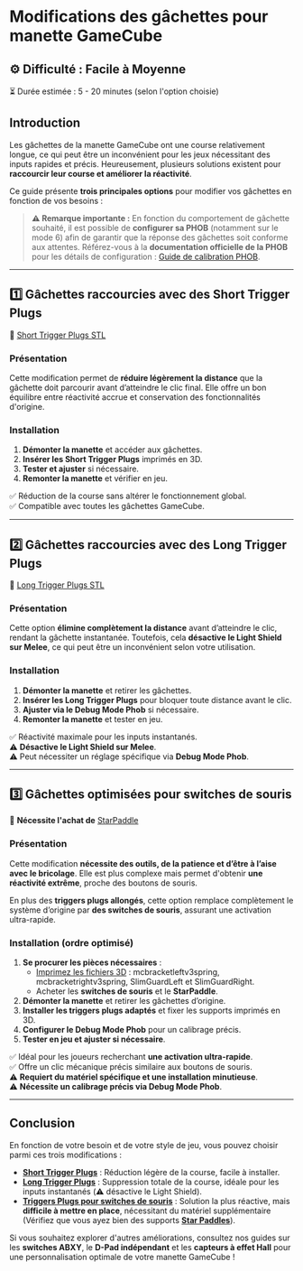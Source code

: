 # Modifications des gâchettes pour manette GameCube

## ⚙️ Difficulté : Facile à Moyenne
⏳ Durée estimée : 5 - 20 minutes (selon l'option choisie)

## Introduction

Les gâchettes de la manette GameCube ont une course relativement longue, ce qui peut être un inconvénient pour les jeux nécessitant des inputs rapides et précis. Heureusement, plusieurs solutions existent pour **raccourcir leur course et améliorer la réactivité**.

Ce guide présente **trois principales options** pour modifier vos gâchettes en fonction de vos besoins :

> **⚠️ Remarque importante :** En fonction du comportement de gâchette souhaité, il est possible de **configurer sa PHOB** (notamment sur le mode 6) afin de garantir que la réponse des gâchettes soit conforme aux attentes. Référez-vous à la **documentation officielle de la PHOB** pour les détails de configuration : [Guide de calibration PHOB](https://github.com/PhobGCC/PhobGCC-doc/blob/main/For_Users/Phob_Calibration_Guide_Latest.md#analog-trigger-modes-ab--lr).

---
## 1️⃣ Gâchettes raccourcies avec des **Short Trigger Plugs**

🔗 [Short Trigger Plugs STL](https://github.com/FIRESCustom/GCC_Trigger_Plugs/blob/master/FIRES%20SHORT%20Trigger%20Plugs%20v7.STL)

### Présentation
Cette modification permet de **réduire légèrement la distance** que la gâchette doit parcourir avant d’atteindre le clic final. Elle offre un bon équilibre entre réactivité accrue et conservation des fonctionnalités d'origine.

### Installation
1. **Démonter la manette** et accéder aux gâchettes.
2. **Insérer les Short Trigger Plugs** imprimés en 3D.
3. **Tester et ajuster** si nécessaire.
4. **Remonter la manette** et vérifier en jeu.

✅ Réduction de la course sans altérer le fonctionnement global.  
✅ Compatible avec toutes les gâchettes GameCube.

---
## 2️⃣ Gâchettes raccourcies avec des **Long Trigger Plugs**

🔗 [Long Trigger Plugs STL](https://github.com/FIRESCustom/GCC_Trigger_Plugs/blob/master/FIRES%20LONG%20Trigger%20Plugs%20v7.STL)

### Présentation
Cette option **élimine complètement la distance** avant d’atteindre le clic, rendant la gâchette instantanée. Toutefois, cela **désactive le Light Shield sur Melee**, ce qui peut être un inconvénient selon votre utilisation.

### Installation
1. **Démonter la manette** et retirer les gâchettes.
2. **Insérer les Long Trigger Plugs** pour bloquer toute distance avant le clic.
3. **Ajuster via le Debug Mode Phob** si nécessaire.
4. **Remonter la manette** et tester en jeu.

✅ Réactivité maximale pour les inputs instantanés.  
⚠️ **Désactive le Light Shield sur Melee**.  
⚠️ Peut nécessiter un réglage spécifique via **Debug Mode Phob**.

---
## 3️⃣ Gâchettes optimisées pour **switches de souris**

🔗 **Nécessite l'achat de** [StarPaddle](https://github.com/PhobGCC/PhobGCCv2-HW/releases/tag/v2.0.5)

### Présentation
Cette modification **nécessite des outils, de la patience et d’être à l’aise avec le bricolage**. Elle est plus complexe mais permet d'obtenir **une réactivité extrême**, proche des boutons de souris.

En plus des **triggers plugs allongés**, cette option remplace complètement le système d’origine par **des switches de souris**, assurant une activation ultra-rapide.

### Installation (ordre optimisé)
1. **Se procurer les pièces nécessaires** :
    - [Imprimez les fichiers 3D](https://github.com/adorablesoft/gcc-triggermodbrackets/tree/main/Mouseclick) : mcbracketleftv3spring, mcbracketrightv3spring, SlimGuardLeft et SlimGuardRight.
    - Acheter les **switches de souris** et le **StarPaddle**.
2. **Démonter la manette** et retirer les gâchettes d’origine.
3. **Installer les triggers plugs adaptés** et fixer les supports imprimés en 3D.
4. **Configurer le Debug Mode Phob** pour un calibrage précis.
5. **Tester en jeu et ajuster si nécessaire**.

✅ Idéal pour les joueurs recherchant **une activation ultra-rapide**.  
✅ Offre un clic mécanique précis similaire aux boutons de souris.  
⚠️ **Requiert du matériel spécifique et une installation minutieuse**.  
⚠️ **Nécessite un calibrage précis via Debug Mode Phob**.

---
## Conclusion

En fonction de votre besoin et de votre style de jeu, vous pouvez choisir parmi ces trois modifications :
- **[Short Trigger Plugs](https://github.com/FIRESCustom/GCC_Trigger_Plugs/blob/master/FIRES%20SHORT%20Trigger%20Plugs%20v7.STL)** : Réduction légère de la course, facile à installer.
- **[Long Trigger Plugs](https://github.com/Dizi0/PhobData/blob/main/Gachettes/EXTRA%20LONG%20Trigger%20Plugs%20v1.stl)** : Suppression totale de la course, idéale pour les inputs instantanés (⚠️ désactive le Light Shield).
- **[Triggers Plugs pour switches de souris](https://github.com/Dizi0/PhobData/blob/main/Gachettes/EXTRA%20LONG%20Trigger%20Plugs%20v1.stl)** : Solution la plus réactive, mais **difficile à mettre en place**, nécessitant du matériel supplémentaire (Vérifiez que vous ayez bien des supports **[Star Paddles](https://github.com/PhobGCC/PhobGCCv2-HW/releases/tag/v2.0.5)**).

Si vous souhaitez explorer d'autres améliorations, consultez nos guides sur les **switches ABXY**, le **D-Pad indépendant** et les **capteurs à effet Hall** pour une personnalisation optimale de votre manette GameCube !